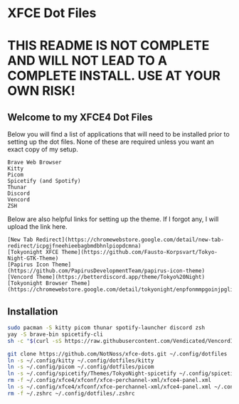 # XFCE Dot Files

# THIS README IS NOT COMPLETE AND WILL NOT LEAD TO A COMPLETE INSTALL. USE AT YOUR OWN RISK!

## Welcome to my XFCE4 Dot Files
Below you will find a list of applications that will need to be installed prior to setting up the dot files.
None of these are required unless you want an exact copy of my setup.

```
Brave Web Browser
Kitty
Picom
Spicetify (and Spotify)
Thunar
Discord
Vencord
ZSH
```

Below are also helpful links for setting up the theme.
If I forgot any, I will upload the link here.

```
[New Tab Redirect](https://chromewebstore.google.com/detail/new-tab-redirect/icpgjfneehieebagbmdbhnlpiopdcmna)
[Tokyonight XFCE Theme](https://github.com/Fausto-Korpsvart/Tokyo-Night-GTK-Theme)
[Papirus Icon Theme](https://github.com/PapirusDevelopmentTeam/papirus-icon-theme)
[Vencord Theme](https://betterdiscord.app/theme/Tokyo%20Night)
[Tokyonight Browser Theme](https://chromewebstore.google.com/detail/tokyonight/enpfonmmpgoinjpglildebkaphbhndek)
```

## Installation
```bash
sudo pacman -S kitty picom thunar spotify-launcher discord zsh
yay -S brave-bin spicetify-cli
sh -c "$(curl -sS https://raw.githubusercontent.com/Vendicated/VencordInstaller/main/install.sh)"
```

```bash
git clone https://github.com/NotNoss/xfce-dots.git ~/.config/dotfiles
ln -s ~/.config/kitty ~/.config/dotfiles/kitty
ln -s ~/.config/picom ~/.config/dotfiles/picom
ln -s ~/.config/spicetify/Themes/TokyoNight-spicetify ~/.config/spicetify/TokyoNight-spicetify
rm -f ~/.config/xfce4/xfconf/xfce-perchannel-xml/xfce4-panel.xml
ln -s ~/.config/xfce4/xfconf/xfce-perchannel-xml/xfce4-panel.xml ~/.config/dotfiles/xfce/panel/xfce4-panel.xml
rm -f ~/.zshrc ~/.config/dotfiles/.zshrc
```
